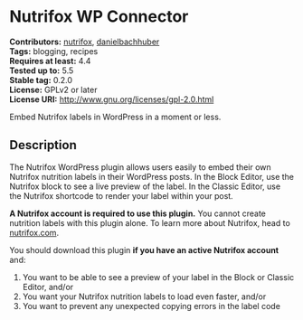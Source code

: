 # Nutrifox WP Connector #
**Contributors:** [nutrifox](https://profiles.wordpress.org/nutrifox), [danielbachhuber](https://profiles.wordpress.org/danielbachhuber)  
**Tags:** blogging, recipes  
**Requires at least:** 4.4  
**Tested up to:** 5.5  
**Stable tag:** 0.2.0  
**License:** GPLv2 or later  
**License URI:** http://www.gnu.org/licenses/gpl-2.0.html  

Embed Nutrifox labels in WordPress in a moment or less.

## Description ##

The Nutrifox WordPress plugin allows users easily to embed their own Nutrifox nutrition labels in their WordPress posts. In the Block Editor, use the Nutrifox block to see a live preview of the label. In the Classic Editor, use the Nutrifox shortcode to render your label within your post.

**A Nutrifox account is required to use this plugin.** You cannot create nutrition labels with this plugin alone. To learn more about Nutrifox, head to [nutrifox.com](https://www.nutrifox.com).

You should download this plugin **if you have an active Nutrifox account** and:

1. You want to be able to see a preview of your label in the Block or Classic Editor, and/or
2. You want your Nutrifox nutrition labels to load even faster, and/or
3. You want to prevent any unexpected copying errors in the label code <script> tag

### The information your readers want ###

Nutrifox helps you give your readers the nutrition information they want to see. A comprehensive food database and fine-grain control of ingredients and label display gives your content an extra layer of authority.

The Nutrifox WordPress plugin makes it easy to share this information with readers and see a preview of the label before you press publish.

### Flexible integration ###

Paste the URL for your Nutrifox label into the Nutrifox block in the WordPress Block Editor. Below the block, you'll see a live preview of the label.

If a Nutrifox embed code is placed in the text tab in the Classic Editor, it will be replaced with a Nutrifox shortcode in both the visual and text views.

## Installation ##

The Nutrifox plugin can be installed much like any other WordPress plugin.

1. Upload the plugin ZIP archive file via "Plugins" -> "Add New" in the WordPress admin, or extract the files and upload them via FTP.
2. Activate the Nutrifox plugin through the "Plugins" list in the WordPress admin.

With Nutrifox, there aren't any confusing settings to configure or customizations you need to worry about. You can now share your nutrition labels with the world!

## Changelog ##

### 0.2.0 (October 25, 2019) ###
* Adds a Nutrifox block for the Block Editor [[#22](https://github.com/pinchofyum/nutrifox-plugin/pull/22)].
* To keep the Nutrifox plugin up to date, includes support for the [GitHub Updater WordPress plugin](https://github.com/afragen/github-updater) [[#21](https://github.com/pinchofyum/nutrifox-plugin/pull/21)].
* Switches to an `<iframe>` embed for better loading performance [[#19](https://github.com/pinchofyum/nutrifox-plugin/pull/19)].

### 0.1.0 (May 3, 2017) ###
* Initial release.
